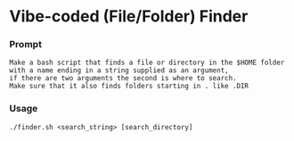 # Vibe-coded (File/Folder) Finder

### Prompt
```
Make a bash script that finds a file or directory in the $HOME folder with a name ending in a string supplied as an argument,
if there are two arguments the second is where to search.
Make sure that it also finds folders starting in . like .DIR
```

### Usage
`./finder.sh <search_string> [search_directory]`
